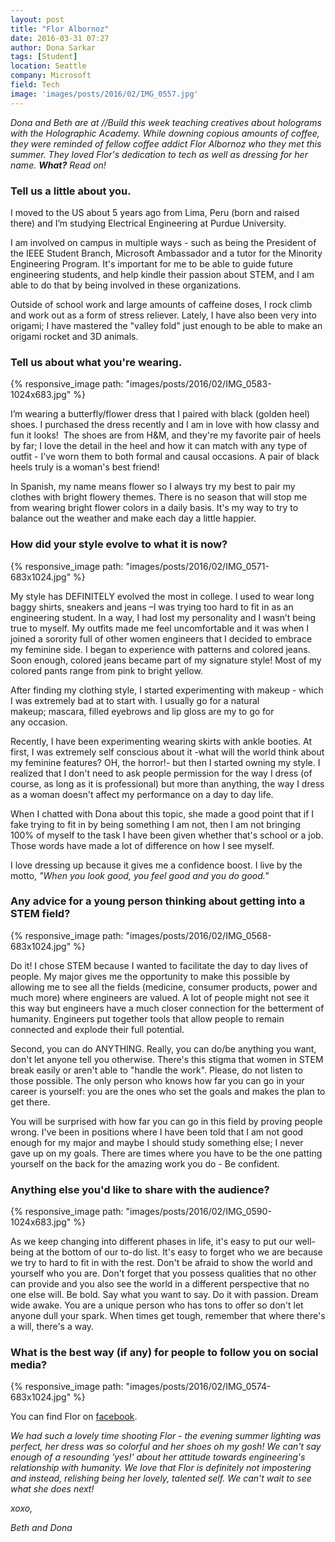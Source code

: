 ```yaml
---
layout: post
title: "Flor Albornoz"
date: 2016-03-31 07:27
author: Dona Sarkar
tags: [Student]
location: Seattle
company: Microsoft
field: Tech
image: 'images/posts/2016/02/IMG_0557.jpg'
---
```


*Dona and Beth are at //Build this week teaching creatives about holograms with the Holographic Academy. While downing copious amounts of coffee, they were reminded of fellow coffee addict Flor Albornoz who they met this summer. They loved Flor's dedication to tech as well as dressing for her name. **What?** Read on!*

### Tell us a little about you.

I moved to the US about 5 years ago from Lima, Peru (born and raised there) and I’m studying Electrical Engineering at Purdue University.

I am involved on campus in multiple ways - such as being the President of the IEEE Student Branch, Microsoft Ambassador and a tutor for the Minority Engineering Program. It's important for me to be able to guide future engineering students, and help kindle their passion about STEM, and I am able to do that by being involved in these organizations.

Outside of school work and large amounts of caffeine doses, I rock climb and work out as a form of stress reliever. Lately, I have also been very into origami; I have mastered the "valley fold" just enough to be able to make an origami rocket and 3D animals.

### Tell us about what you're wearing.

{% responsive_image path: "images/posts/2016/02/IMG_0583-1024x683.jpg" %}

I’m wearing a butterfly/flower dress that I paired with black (golden heel) shoes. I purchased the dress recently and I am in love with how classy and fun it looks!  The shoes are from H&M, and they're my favorite pair of heels by far; I love the detail in the heel and how it can match with any type of outfit - I've worn them to both formal and causal occasions. A pair of black heels truly is a woman's best friend!

In Spanish, my name means flower so I always try my best to pair my clothes with bright flowery themes. There is no season that will stop me from wearing bright flower colors in a daily basis. It's my way to try to balance out the weather and make each day a little happier.

### How did your style evolve to what it is now?

{% responsive_image path: "images/posts/2016/02/IMG_0571-683x1024.jpg" %}

My style has DEFINITELY evolved the most in college. I used to wear long baggy shirts, sneakers and jeans –I was trying too hard to fit in as an engineering student. In a way, I had lost my personality and I wasn’t being true to myself. My outfits made me feel uncomfortable and it was when I joined a sorority full of other women engineers that I decided to embrace my feminine side. I began to experience with patterns and colored jeans. Soon enough, colored jeans became part of my signature style! Most of my colored pants range from pink to bright yellow.

After finding my clothing style, I started experimenting with makeup - which I was extremely bad at to start with. I usually go for a natural makeup; mascara, filled eyebrows and lip gloss are my to go for any occasion.

Recently, I have been experimenting wearing skirts with ankle booties. At first, I was extremely self conscious about it -what will the world think about my feminine features? OH, the horror!- but then I started owning my style. I realized that I don't need to ask people permission for the way I dress (of course, as long as it is professional) but more than anything, the way I dress as a woman doesn't affect my performance on a day to day life.

When I chatted with Dona about this topic, she made a good point that if I fake trying to fit in by being something I am not, then I am not bringing 100% of myself to the task I have been given whether that's school or a job. Those words have made a lot of difference on how I see myself.

I love dressing up because it gives me a confidence boost. I live by the motto, *"When you look good, you feel good and you do good."*

### Any advice for a young person thinking about getting into a STEM field?

{% responsive_image path: "images/posts/2016/02/IMG_0568-683x1024.jpg" %}

Do it! I chose STEM because I wanted to facilitate the day to day lives of people. My major gives me the opportunity to make this possible by allowing me to see all the fields (medicine, consumer products, power and much more) where engineers are valued. A lot of people might not see it this way but engineers have a much closer connection for the betterment of humanity. Engineers put together tools that allow people to remain connected and explode their full potential.

Second, you can do ANYTHING. Really, you can do/be anything you want, don't let anyone tell you otherwise. There's this stigma that women in STEM break easily or aren't able to "handle the work". Please, do not listen to those possible. The only person who knows how far you can go in your career is yourself: you are the ones who set the goals and makes the plan to get there.

You will be surprised with how far you can go in this field by proving people wrong. I've been in positions where I have been told that I am not good enough for my major and maybe I should study something else; I never gave up on my goals. There are times where you have to be the one patting yourself on the back for the amazing work you do - Be confident.

### Anything else you'd like to share with the audience?

{% responsive_image path: "images/posts/2016/02/IMG_0590-1024x683.jpg" %}

As we keep changing into different phases in life, it's easy to put our well-being at the bottom of our to-do list. It's easy to forget who we are because we try to hard to fit in with the rest. Don't be afraid to show the world and yourself who you are. Don't forget that you possess qualities that no other can provide and you also see the world in a different perspective that no one else will. Be bold. Say what you want to say. Do it with passion. Dream wide awake. You are a unique person who has tons to offer so don't let anyone dull your spark. When times get tough, remember that where there's a will, there's a way.

### What is the best way (if any) for people to follow you on social media?

{% responsive_image path: "images/posts/2016/02/IMG_0574-683x1024.jpg" %}

You can find Flor on [facebook](https://www.facebook.com/flor.alb).

*We had such a lovely time shooting Flor - the evening summer lighting was perfect, her dress was so colorful and her shoes oh my gosh! We can't say enough of a resounding 'yes!' about her attitude towards engineering's relationship with humanity. We love that Flor is definitely not impostering and instead, relishing being her lovely, talented self. We can't wait to see what she does next!*

*xoxo,*

*Beth and Dona*

